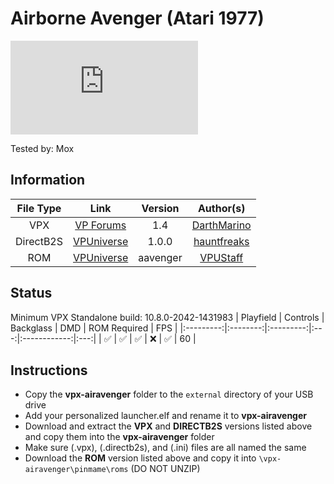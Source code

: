 # Airborne Avenger (Atari 1977)

![Table Preview](https://www.vpforums.org/index.php?app=downloads&module=display&section=screenshot&record=78762&id=13676&full=1)

Tested by: Mox

## Information
| File Type | Link | Version | Author(s) | 
|:---------:|:----:|:-------:|:---------:|
| VPX | [VP Forums](https://www.vpforums.org/index.php?app=downloads&showfile=13676) | 1.4 | [DarthMarino](https://www.vpforums.org/index.php?showuser=39983) |
| DirectB2S | [VPUniverse](https://vpuniverse.com/files/file/12964-airborne-avenger-atari-1977-b2s-with-full-dmd/) | 1.0.0 | [hauntfreaks](https://vpuniverse.com/profile/5216-hauntfreaks/) |
| ROM | [VPUniverse](https://vpuniverse.com/files/file/1160-airborne-avenger/) | aavenger | [VPUStaff](https://vpuniverse.com/profile/50-vpustaff/) |

## Status 
Minimum VPX Standalone build: 10.8.0-2042-1431983
| Playfield | Controls | Backglass | DMD | ROM Required | FPS |
|:---------:|:--------:|:---------:|:---:|:------------:|:---:|
| :white_check_mark: | :white_check_mark: | :white_check_mark: | :x: | :white_check_mark: | 60 |

## Instructions
- Copy the **vpx-airavenger** folder to the `external` directory of your USB drive
- Add your personalized launcher.elf and rename it to **vpx-airavenger**
- Download and extract the **VPX** and **DIRECTB2S** versions listed above and copy them into the **vpx-airavenger** folder
- Make sure (.vpx), (.directb2s), and (.ini) files are all named the same
- Download the **ROM** version listed above and copy it into `\vpx-airavenger\pinmame\roms` (DO NOT UNZIP)